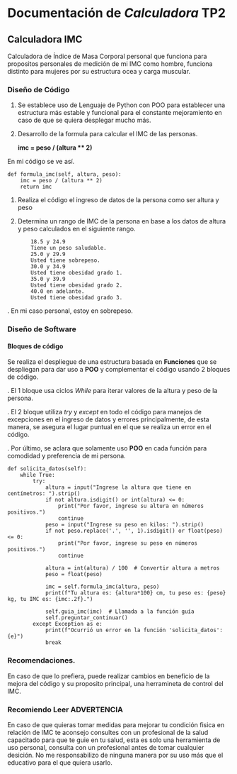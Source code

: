 # Documentación de _Calculadora_ TP2

## Calculadora IMC

Calculadora de Índice de Masa Corporal personal que funciona para propositos personales de medición de mi IMC como hombre, funciona distinto para mujeres por su estructura ocea y carga muscular.

### Diseño de Código

1.  Se establece uso de Lenguaje de Python con POO para establecer una estructura más estable y funcional para el constante mejoramiento en caso de que se quiera desplegar mucho más.
1.  Desarrollo de la formula para calcular el IMC de las personas.

    **imc = peso / (altura \*\* 2)**

En mi código se ve así.

    def formula_imc(self, altura, peso):
        imc = peso / (altura ** 2)
        return imc

1.  Realiza el código el ingreso de datos de la persona como ser altura y peso
1.  Determina un rango de IMC de la persona en base a los datos de altura y peso calculados en el siguiente rango.

            18.5 y 24.9
            Tiene un peso saludable.
            25.0 y 29.9
            Usted tiene sobrepeso.
            30.0 y 34.9
            Usted tiene obesidad grado 1.
            35.0 y 39.9
            Usted tiene obesidad grado 2.
            40.0 en adelante.
            Usted tiene obesidad grado 3.


. En mi caso personal, estoy en sobrepeso.

### Diseño de Software

#### Bloques de código

Se realiza el despliegue de una estructura basada en **Funciones** que se despliegan para dar uso a **POO** y complementar el código usando 2 bloques de código.

. El 1 bloque usa ciclos _While_ para iterar valores de la altura y peso de la persona.

. El 2 bloque utiliza _try_ y _except_ en todo el código para manejos de excepciones en el ingreso de datos y errores principalmente, de esta manera, se asegura el lugar puntual en el que se realiza un error en el código.

. Por último, se aclara que solamente uso **POO** en cada función para comodidad y preferencia de mi persona.

    def solicita_datos(self):
        while True:
            try:
                altura = input("Ingrese la altura que tiene en centímetros: ").strip()
                if not altura.isdigit() or int(altura) <= 0:
                    print("Por favor, ingrese su altura en números positivos.")
                    continue
                peso = input("Ingrese su peso en kilos: ").strip()
                if not peso.replace('.', '', 1).isdigit() or float(peso) <= 0:
                    print("Por favor, ingrese su peso en números positivos.")
                    continue

                altura = int(altura) / 100  # Convertir altura a metros
                peso = float(peso)

                imc = self.formula_imc(altura, peso)
                print(f"Tu altura es: {altura*100} cm, tu peso es: {peso} kg, tu IMC es: {imc:.2f}.")

                self.guia_imc(imc)  # Llamada a la función guía
                self.preguntar_continuar()
            except Exception as e:
                print(f"Ocurrió un error en la función 'solicita_datos': {e}")
                break

### Recomendaciones.

En caso de que lo prefiera, puede realizar cambios en beneficio de la mejora del código y su proposito principal, una herramineta de control del IMC.

### Recomiendo Leer **ADVERTENCIA**

En caso de que quieras tomar medidas para mejorar tu condición fisica en relación de IMC te aconsejo consultes con un profesional de la salud capacitado para que te guie en tu salud, esta es solo una herramienta de uso personal, consulta con un profesional antes de tomar cualquier desición. No me responsabilizo de ninguna manera por su uso más que el educativo para el que quiera usarlo.
